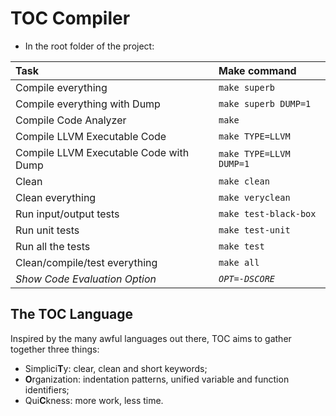 # TOC Compiler

- In the root folder of the project:

| Task                                    | Make command                 |
| :-------------------------------------- | :--------------------------- |
| Compile everything                      | `make superb`                |
| Compile everything with Dump            | `make superb DUMP=1`         |
| Compile Code Analyzer                   | `make`                       |
| Compile LLVM Executable Code            | `make TYPE=LLVM`             |
| Compile LLVM Executable Code with Dump  | `make TYPE=LLVM DUMP=1`      |
| Clean                                   | `make clean`                 |
| Clean everything                        | `make veryclean`             |
| Run input/output tests                  | `make test-black-box`        |
| Run unit tests                          | `make test-unit`             |
| Run all the tests                       | `make test`                  |
| Clean/compile/test everything           | `make all`                   |
| *Show Code Evaluation Option*           | *`OPT=-DSCORE`*              |

## The TOC Language
Inspired by the many awful languages out there, TOC aims to gather together three things:
- Simplici**T**y: clear, clean and short keywords;
- **O**rganization: indentation patterns, unified variable and function identifiers;
- Qui**C**kness: more work, less time.
